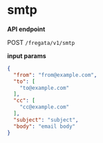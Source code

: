 # smtp

**API endpoint**

POST `/fregata/v1/smtp`

**input params**

```json
{
  "from": "from@example.com",
  "to": [
    "to@example.com"
  ],
  "cc": [
    "cc@example.com"
  ],
  "subject": "subject",
  "body": "email body"
}
```